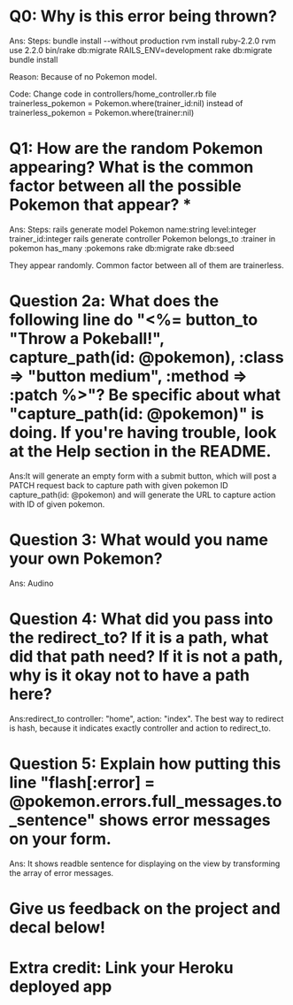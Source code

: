 # Q0: Why is this error being thrown?

Ans:
Steps:
bundle install --without production
rvm install ruby-2.2.0
rvm use 2.2.0
bin/rake db:migrate RAILS_ENV=development
rake db:migrate
bundle install


Reason: Because of no Pokemon model. 

Code:
Change code in controllers/home_controller.rb file
trainerless_pokemon = Pokemon.where(trainer_id:nil)
instead of 
trainerless_pokemon = Pokemon.where(trainer:nil)

# Q1: How are the random Pokemon appearing? What is the common factor between all the possible Pokemon that appear? *

Ans: 
Steps:
rails generate model Pokemon name:string level:integer trainer_id:integer
rails generate controller Pokemon belongs_to :trainer in pokemon has_many :pokemons
rake db:migrate
rake db:seed

They appear randomly.
Common factor between all of them are trainerless.

# Question 2a: What does the following line do "<%= button_to "Throw a Pokeball!", capture_path(id: @pokemon), :class => "button medium", :method => :patch %>"? Be specific about what "capture_path(id: @pokemon)" is doing. If you're having trouble, look at the Help section in the README.

Ans:It will generate an empty form with a submit button, which will post a PATCH request back to capture path with given pokemon ID capture_path(id: @pokemon) and will generate the URL to capture action with ID of given pokemon.

# Question 3: What would you name your own Pokemon?

Ans: Audino

# Question 4: What did you pass into the redirect_to? If it is a path, what did that path need? If it is not a path, why is it okay not to have a path here?

Ans:redirect_to controller: "home", action: "index".
The best way to redirect is hash, because it indicates exactly controller and action to redirect_to.

# Question 5: Explain how putting this line "flash[:error] = @pokemon.errors.full_messages.to_sentence" shows error messages on your form.

Ans: It shows readble sentence for displaying on the view by transforming the array of error messages.

# Give us feedback on the project and decal below!

# Extra credit: Link your Heroku deployed app

